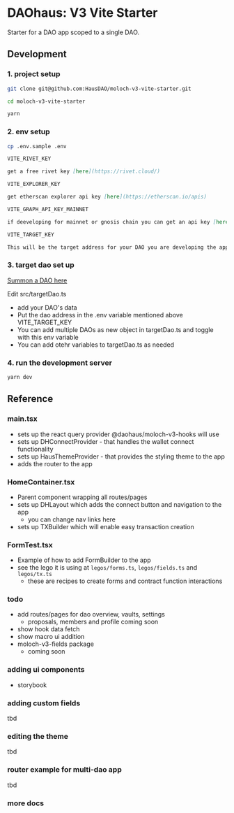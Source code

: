 # DAOhaus: V3 Vite Starter

Starter for a DAO app scoped to a single DAO.

## Development

### 1. project setup

```bash
git clone git@github.com:HausDAO/moloch-v3-vite-starter.git

cd moloch-v3-vite-starter

yarn
```

### 2. env setup

```bash
cp .env.sample .env
```

```md
VITE_RIVET_KEY

get a free rivet key [here](https://rivet.cloud/)

VITE_EXPLORER_KEY

get etherscan explorer api key [here](https://etherscan.io/apis)

VITE_GRAPH_API_KEY_MAINNET

if deeveloping for mainnet or gnosis chain you can get an api key [here](https://thegraph.com/explorer/subgraph?id=GfHFdFmiSwW1PKtnDhhcxhArwtTjVuMnXxQ5XcETF1bP&view=Overview). Ignore this one if not worried about mainnet or gnosis chain yet.

VITE_TARGET_KEY

This will be the target address for your DAO you are developing the app for.
```

### 3. target dao set up

[Summon a DAO here](https://summon.daohaus.club)

Edit src/targetDao.ts

- add your DAO's data
- Put the dao address in the .env variable mentioned above VITE_TARGET_KEY
- You can add multiple DAOs as new object in targetDao.ts and toggle with this env variable
- You can add otehr variables to targetDao.ts as needed

### 4. run the development server

```bash
yarn dev
```

## Reference

### main.tsx

- sets up the react query provider @daohaus/moloch-v3-hooks will use
- sets up DHConnectProvider - that handles the wallet connect functionality
- sets up HausThemeProvider - that provides the styling theme to the app
- adds the router to the app

### HomeContainer.tsx

- Parent component wrapping all routes/pages
- sets up DHLayout which adds the connect button and navigation to the app
  - you can change nav links here
- sets up TXBuilder which will enable easy transaction creation

### FormTest.tsx

- Example of how to add FormBuilder to the app
- see the lego it is using at `legos/forms.ts`, `legos/fields.ts` and `legos/tx.ts`
  - these are recipes to create forms and contract function interactions

### todo

- add routes/pages for dao overview, vaults, settings
  - proposals, members and profile coming soon
- show hook data fetch
- show macro ui addition
- moloch-v3-fields package
  - coming soon

### adding ui components

- storybook

### adding custom fields

tbd

### editing the theme

tbd

### router example for multi-dao app

tbd

### more docs

